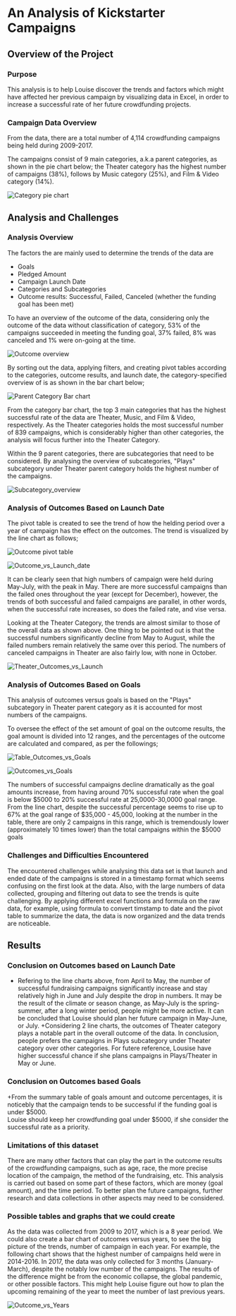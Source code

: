 # An Analysis of Kickstarter Campaigns
## Overview of the Project
### Purpose
This analysis is to help Louise discover the trends and factors which might have affected her previous campaign by visualizing data in Excel, in order to increase a successful rate of her future crowdfunding projects.
### Campaign Data Overview
From the data, there are a total number of 4,114 crowdfunding campaigns being held during 2009-2017.

The campaigns consist of 9 main categories, a.k.a parent categories, as shown in the pie chart below; the Theater category has the highest number of campaigns (38%), follows by Music category (25%), and Film & Video category (14%).

![Category pie chart](https://github.com/asama-w/kickstarter-analysis/blob/main/Additional%20Charts%20and%20Images/Campaign_Category.png)

## Analysis and Challenges

### Analysis Overview
The factors the are mainly used to determine the trends of the data are
+ Goals
+ Pledged Amount
+ Campaign Launch Date
+ Categories and Subcategories
+ Outcome results: Successful, Failed, Canceled (whether the funding goal has been met)

To have an overview of the outcome of the data, considering only the outcome of the data without classification of category, 53% of the campaigns succeeded in meeting the funding goal, 37% failed, 8% was canceled and 1% were on-going at the time.

![Outcome overview](https://github.com/asama-w/kickstarter-analysis/blob/main/Additional%20Charts%20and%20Images/Outcome_PieChart.png)

By sorting out the data, applying filters, and creating pivot tables according to the categories, outcome results, and launch date, the category-specified overview of is as shown in the bar chart below;

![Parent Category Bar chart](https://github.com/asama-w/kickstarter-analysis/blob/main/Additional%20Charts%20and%20Images/Parents_Category_Outcomes.png)

From the category bar chart, the top 3 main categories that has the highest successful rate of the data are Theater, Music, and Film & Video, respectively. As the Theater categories holds the most successful number of 839 campaigns, which is considerably higher than other categories, the analysis will focus further into the Theater Category.

Within the 9 parent categories, there are subcategories that need to be considered. By analysing the overview of subcategories, "Plays" subcategory under Theater parent category holds the highest number of the campaigns. 

![Subcategory_overview](https://github.com/asama-w/kickstarter-analysis/blob/main/Additional%20Charts%20and%20Images/Subcategory_Outcome_All.png)


### Analysis of Outcomes Based on Launch Date

The pivot table is created to see the trend of how the helding period over a year of campaign has the effect on the outcomes. The trend is visualized by the line chart as follows;

![Outcome pivot table](https://github.com/asama-w/kickstarter-analysis/blob/main/Additional%20Charts%20and%20Images/Pivot_Outcomes_Launch_All.png)

![Outcome_vs_Launch_date](https://github.com/asama-w/kickstarter-analysis/blob/main/Additional%20Charts%20and%20Images/Outcomes_Launch_All.png)

It can be clearly seen that high numbers of campaign were held during May-July, with the peak in May. There are more successful campaigns than the failed ones throughout the year (except for December), however, the trends of both successful and failed campaigns are parallel, in other words, when the successful rate increases, so does the failed rate, and vise versa.

Looking at the Theater Category, the trends are almost similar to those of the overall data as shown above. One thing to be pointed out is that the successful numbers significantly decline from May to August, while the failed numbers remain relatively the same over this period. The numbers of canceled campaigns in Theater are also fairly low, with none in October.

![Theater_Outcomes_vs_Launch](https://github.com/asama-w/kickstarter-analysis/blob/main/Resources/Theater_Outcomes_vs_Launch.png)


### Analysis of Outcomes Based on Goals
This analysis of outcomes versus goals is based on the "Plays" subcategory in Theater parent category as it is accounted for most numbers of the campaigns.

To oversee the effect of the set amount of goal on the outcome results, the goal amount is divided into 12 ranges, and the percentages of the outcome are calculated and compared, as per the followings;

![Table_Outcomes_vs_Goals](https://github.com/asama-w/kickstarter-analysis/blob/main/Additional%20Charts%20and%20Images/Table_Outcome_Goals.png)

![Outcomes_vs_Goals](https://github.com/asama-w/kickstarter-analysis/blob/main/Resources/Outcomes_vs_Goals.png)

The numbers of successful campaigns decline dramatically as the goal amounts increase, from having around 70% successful rate when the goal is below $5000 to 20% successful rate at 25,0000-30,0000 goal range. From the line chart, despite the successful percentage seems to rise up to 67% at the goal range of $35,000 - 45,000, looking at the number in the table, there are only 2 campaigns in this range, which is tremendously lower (approximately 10 times lower) than the total campaigns within the $5000 goals

### Challenges and Difficulties Encountered
The encountered challenges while analysing this data set is that launch and ended date of the campaigns is stored in a timestamp format which seems confusing on the first look at the data. Also, with the large numbers of data collected, grouping and filtering out data to see the trends is quite challenging. By applying different excel functions and formula on the raw data, for example, using formula to convert timstamp to date and the pivot table to summarize the data, the data is now organized and the data trends are noticeable.


## Results
### Conclusion on Outcomes based on Launch Date
+ Refering to the line charts above, from April to May, the number of successful fundraising campaigns significantly increase and stay relatively high in June and July despite the drop in numbers. It may be the result of the climate or season change, as May-July is the spring-summer, after a long winter period, people might be more active. It can be concluded that Louise should plan her future campaign in May-June, or July.
+Considering 2 line charts, the outcomes of Theater category plays a notable part in the overall outcome of the data. In conclusion, people prefers the campaigns in Plays subcategory under Theater category over other categories. For futere reference, Lousise have higher successful chance if she plans campaigns in Plays/Theater in May or June. 

### Conclusion on Outcomes based Goals
+From the summary table of goals amount and outcome percentages, it is noticebly that the campaign tends to be successful if the funding goal is under $5000.  
Louise should keep her crowdfunding goal under $5000, if she consider the successful rate as a priority.

### Limitations of this dataset
There are many other factors that can play the part in the outcome results of the crowdfunding campaigns, such as age, race, the more precise location of the campaign, the method of the fundraising, etc. This analysis is carried out based on some part of these factors, which are money (goal amount), and the time period. To better plan the future campaigns, further research and data collections in other aspects may need to be considered.

### Possible tables and graphs that we could create
As the data was collected from 2009 to 2017, which is a 8 year period. We could also create a bar chart of outcomes versus years, to see the big picture of the trends, number of campaign in each year. For example, the following chart shows that the highest number of campaigns held were in 2014-2016. In 2017, the data was only collected for 3 months (January-March), despite the notably low number of the campaigns. The results of the difference might be from the economic collapse, the global pandemic, or other possible factors. This might help Louise figure out how to plan the upcoming remaining of the year to meet the number of last previous years.

![Outcome_vs_Years](https://github.com/asama-w/kickstarter-analysis/blob/main/Additional%20Charts%20and%20Images/Outcomes_vs_Years.png)
